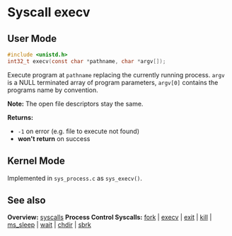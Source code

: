 # Syscall execv

## User Mode

```C
#include <unistd.h>
int32_t execv(const char *pathname, char *argv[]);
```

Execute program at `pathname` replacing the currently running process. `argv` is a NULL terminated array of program parameters, `argv[0]` contains the programs name by convention.

**Note:**
The open file descriptors stay the same.

**Returns:**
- `-1` on error (e.g. file to execute not found)
- **won't return** on success

## Kernel Mode

Implemented in `sys_process.c` as `sys_execv()`. 

## See also

**Overview:** [syscalls](syscalls.md)
**Process Control Syscalls:**
[fork](fork.md) | [execv](execv.md) | [exit](exit.md) | [kill](kill.md) | [ms_sleep](ms_sleep.md) | [wait](wait.md) | [chdir](chdir.md) | [sbrk](sbrk.md)
